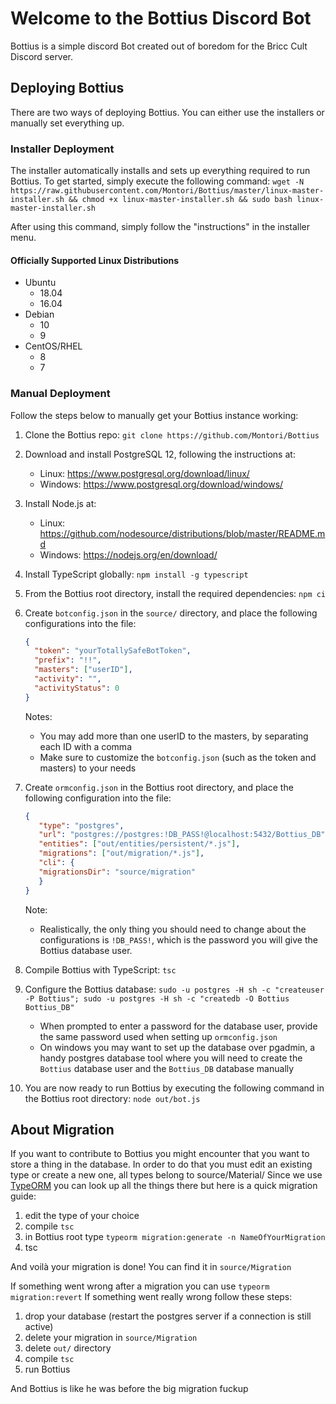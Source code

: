 # Welcome to the Bottius Discord Bot

Bottius is a simple discord Bot created out of boredom for the Bricc Cult Discord server.

## Deploying Bottius

There are two ways of deploying Bottius. You can either use the installers or manually set everything up.

### Installer Deployment

The installer automatically installs and sets up everything required to run Bottius. To get started, simply execute the following command: `wget -N https://raw.githubusercontent.com/Montori/Bottius/master/linux-master-installer.sh && chmod +x linux-master-installer.sh && sudo bash linux-master-installer.sh`

After using this command, simply follow the "instructions" in the installer menu.

#### Officially Supported Linux Distributions

* Ubuntu
   * 18.04
   * 16.04
* Debian
   * 10
   * 9
* CentOS/RHEL
   * 8
   * 7

### Manual Deployment

Follow the steps below to manually get your Bottius instance working:

1. Clone the Bottius repo: `git clone https://github.com/Montori/Bottius`
2. Download and install PostgreSQL 12, following the instructions at:
    * Linux: <https://www.postgresql.org/download/linux/>
    * Windows: <https://www.postgresql.org/download/windows/>
3. Install Node.js at:
    * Linux: <https://github.com/nodesource/distributions/blob/master/README.md>
    * Windows: <https://nodejs.org/en/download/>
4. Install TypeScript globally: `npm install -g typescript`
5. From the Bottius root directory, install the required dependencies: `npm ci`
6. Create `botconfig.json` in the `source/` directory, and place the following configurations into the file:

    ```json
    {
      "token": "yourTotallySafeBotToken",
      "prefix": "!!",
      "masters": ["userID"],
      "activity": "",
      "activityStatus": 0
    }
    ```

    Notes:
    * You may add more than one userID to the masters, by separating each ID with a comma
    * Make sure to customize the `botconfig.json` (such as the token and masters) to your needs

7. Create `ormconfig.json` in the Bottius root directory, and place the following configuration into the file:

     ```json
    {
        "type": "postgres",
        "url": "postgres://postgres:!DB_PASS!@localhost:5432/Bottius_DB",
        "entities": ["out/entities/persistent/*.js"],
        "migrations": ["out/migration/*.js"],
        "cli": {
        "migrationsDir": "source/migration"
        }
    }
    ```

    Note:
    * Realistically, the only thing you should need to change about the configurations is `!DB_PASS!`, which is the password you will give the Bottius database user.

8. Compile Bottius with TypeScript: `tsc`
9. Configure the Bottius database: `sudo -u postgres -H sh -c "createuser -P Bottius"; sudo -u postgres -H sh -c "createdb -O Bottius Bottius_DB"`
    * When prompted to enter a password for the database user, provide the same password used when setting up `ormconfig.json`
    * On windows you may want to set up the database over pgadmin, a handy postgres database tool where you will need to create the `Bottius` database user and the `Bottius_DB` database manually
10. You are now ready to run Bottius by executing the following command in the Bottius root directory: `node out/bot.js`

## About Migration

If you want to contribute to Bottius you might encounter that you want to store a thing in the database.
In order to do that you must edit an existing type or create a new one, all types belong to source/Material/
Since we use [TypeORM](https://typeorm.io/#/) you can look up all the things there but here is a quick migration guide:

1. edit the type of your choice
2. compile `tsc`
3. in Bottius root type `typeorm migration:generate -n NameOfYourMigration`
4. tsc

And voilà your migration is done! You can find it in `source/Migration`

If something went wrong after a migration you can use `typeorm migration:revert`
If something went really wrong follow these steps:

1. drop your database (restart the postgres server if a connection is still active)
2. delete your migration in `source/Migration`
3. delete `out/` directory
4. compile `tsc`
5. run Bottius

And Bottius is like he was before the big migration fuckup
